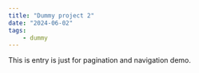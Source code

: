 ```yaml
---
title: "Dummy project 2"
date: "2024-06-02"
tags:
    - dummy
---
```


This is entry is just for pagination and navigation demo.